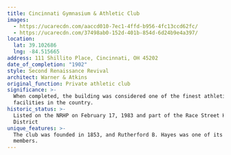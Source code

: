 ```yaml
---
title: Cincinnati Gymnasium & Athletic Club
images:
  - https://ucarecdn.com/aaccd010-7ec1-4ffd-b956-4fc13ccd62fc/
  - https://ucarecdn.com/37498ab0-152d-401b-854d-6d24b9e4a397/
location:
  lat: 39.102686
  lng: -84.515665
address: 111 Shillito Place, Cincinnati, OH 45202
date_of_completion: "1902"
style: Second Renaissance Revival
architect: Warner & Atkins
original_function: Private athletic club
significance: >-
  When completed, the building was considered one of the finest athletic
  facilities in the country.
historic_status: >-
  Listed on the NRHP on February 17, 1983 and part of the Race Street Historic
  District
unique_features: >-
  The club was founded in 1853, and Rutherford B. Hayes was one of its founding
  members.
---
```

